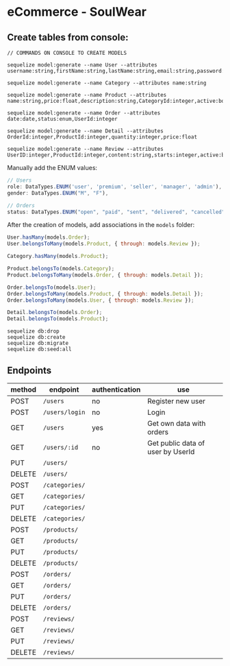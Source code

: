 # eCommerce - SoulWear

## Create tables from console:
```
// COMMANDS ON CONSOLE TO CREATE MODELS

sequelize model:generate --name User --attributes username:string,firstName:string,lastName:string,email:string,password:string,role:enum,birthDate:date,gender:enum,active:boolean

sequelize model:generate --name Category --attributes name:string

sequelize model:generate --name Product --attributes name:string,price:float,description:string,CategoryId:integer,active:boolean

sequelize model:generate --name Order --attributes date:date,status:enum,UserId:integer

sequelize model:generate --name Detail --attributes OrderId:integer,ProductId:integer,quantity:integer,price:float

sequelize model:generate --name Review --attributes UserID:integer,ProductId:integer,content:string,starts:integer,active:boolean
```

Manually add the ENUM values:
```js
// Users
role: DataTypes.ENUM('user', 'premium', 'seller', 'manager', 'admin'),
gender: DataTypes.ENUM("M", "F"),

// Orders
status: DataTypes.ENUM("open", "paid", "sent", "delivered", "cancelled"),


```

After the creation of models, add associations in the `models` folder:
```js
User.hasMany(models.Order);
User.belongsToMany(models.Product, { through: models.Review });

Category.hasMany(models.Product);

Product.belongsTo(models.Category);
Product.belongsToMany(models.Order, { through: models.Detail });

Order.belongsTo(models.User);
Order.belongsToMany(models.Product, { through: models.Detail });
Order.belongsToMany(models.User, { through: models.Review });

Detail.belongsTo(models.Order);
Detail.belongsTo(models.Product);

```


```
sequelize db:drop
sequelize db:create
sequelize db:migrate
sequelize db:seed:all
```

## Endpoints

|method|endpoint|authentication|use|
|------|--------|--------------|---|
|POST  |`/users`|no|Register new user|
|POST  |`/users/login`|no|Login|
|GET   |`/users`|yes|Get own data with orders|
|GET   |`/users/:id`|no|Get public data of user by UserId|
|PUT   |`/users/`|||
|DELETE|`/users/`|||
|POST  |`/categories/`|||
|GET   |`/categories/`|||
|PUT   |`/categories/`|||
|DELETE|`/categories/`|||
|POST  |`/products/`|||
|GET   |`/products/`|||
|PUT   |`/products/`|||
|DELETE|`/products/`|||
|POST  |`/orders/`|||
|GET   |`/orders/`|||
|PUT   |`/orders/`|||
|DELETE|`/orders/`|||
|POST  |`/reviews/`|||
|GET   |`/reviews/`|||
|PUT   |`/reviews/`|||
|DELETE|`/reviews/`|||
